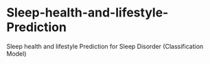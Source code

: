 # Sleep-health-and-lifestyle-Prediction
Sleep health and lifestyle Prediction for Sleep Disorder (Classification Model)
